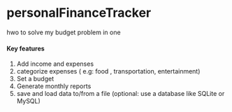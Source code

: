 # personalFinanceTracker
hwo to solve my budget problem in one


#### Key features 


1. Add income and expenses
2. categorize expenses ( e.g: food , transportation, entertainment)
3. Set a budget
4. Generate monthly reports
5. save and load data to/from a file (optional: use a database like SQLite or MySQL) 
